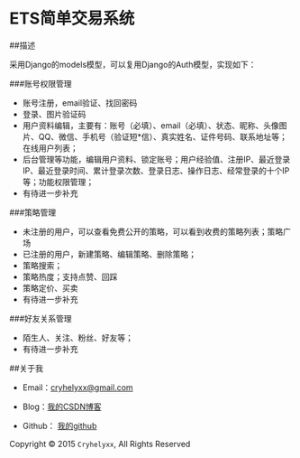 ETS简单交易系统
=============

##描述

采用Django的models模型，可以复用Django的Auth模型，实现如下：

###账号权限管理

* 账号注册，email验证、找回密码
* 登录、图片验证码
* 用户资料编辑，主要有：账号（必填）、email（必填）、状态、昵称、头像图片、QQ、微信、手机号（验证短*信）、真实姓名、证件号码、联系地址等；在线用户列表；
* 后台管理等功能，编辑用户资料、锁定账号；用户经验值、注册IP、最近登录IP、最近登录时间、累计登录次数、登录日志、操作日志、经常登录的十个IP等；功能权限管理；
* 有待进一步补充

###策略管理

* 未注册的用户，可以查看免费公开的策略，可以看到收费的策略列表；策略广场
* 已注册的用户，新建策略、编辑策略、删除策略；
* 策略搜索；
* 策略热度；支持点赞、回踩
* 策略定价、买卖
* 有待进一步补充

###好友关系管理

* 陌生人、关注、粉丝、好友等；
* 有待进一步补充


##关于我

* Email：cryhelyxx@gmail.com

* Blog：[我的CSDN博客](http://blog.csdn.net/Cryhelyxx "Cryhelyxx的挨踢博客")

* Github： [我的github](https://github.com/Cryhelyxx "Cryhelyxx的github")

Copyright © 2015 `Cryhelyxx`, All Rights Reserved
